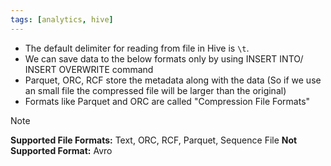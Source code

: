 ```yaml
---
tags: [analytics, hive]
---
```


* The default delimiter for reading from file in Hive is `\t`.
* We can save data to the below formats only by using INSERT INTO/ INSERT OVERWRITE command
* Parquet, ORC, RCF store the metadata along with the data (So if we use an small file the compressed file will be larger than the original)
* Formats like Parquet and ORC are called "Compression File Formats"

 > [!NOTE]
 > **Supported File Formats:** Text, ORC, RCF, Parquet, Sequence File
 > **Not Supported Format:** Avro
